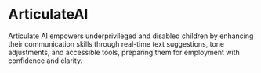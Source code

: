 # ArticulateAI
Articulate AI empowers underprivileged and disabled children by enhancing their communication skills through real-time text suggestions, tone adjustments, and accessible tools, preparing them for employment with confidence and clarity.
